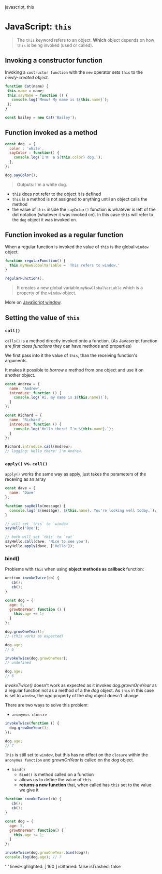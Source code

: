 javascript, this

  # JavaScript: `this`
>  The `this` keyword refers to an object.
  **Which** object depends on how `this` is being invoked (used or called). 
  
  ## Invoking a constructor function
  Invoking a `costructor function` with the `new` operator sets `this` to the *newly-created object*.
  ```javascript
  function Cat(name) {
   this.name = name;
   this.sayName = function () {
     console.log(`Meow! My name is ${this.name}`);
   };
  }
  
  const bailey = new Cat('Bailey');
  ```
  
  ## Function invoked as a method
  
  ```javascript
  const dog  = {
    color : 'white',
    sayColor : function() {
      console.log(`I'm  a ${this.color} dog.`);
    },
  };
  
  dog.sayColor();
  ```
  > Outputs:
  I'm a white dog. 
  - `this` does not refer to the object it is defined
  - `this` is a method is not assigned to anything until an object calls the method
  - the value of `this` inside the `sayColor()` function is  whatever is left of the dot notation (whatever it was invoked on). In this case `this` will refer to the `dog` object it was invoked on.
  
  
  
  ## Function invoked as a regular function
  
  When a regular function is invoked the value of `this` is the global `window` object. 
  
  ```javascript
  function regularFunction() {
    this.myNewGlobalVariable = 'This refers to window.'
  }
  
  regularFunction();
  ```
  
  >It creates a new global variable `myNewGlobalVariable` which is a property of the `window` object.
  >
  More on [JavaScript window](:note:0c5ad18c-29ce-4fb5-9b0a-ad0789ba5a44).
  
  
  ## Setting the value of `this`
  ### `call()`
  `calls()` is a method directly invoked onto a function. (As Javascript function are *first class functions* they can have methods and properties)
  
  We first pass into it the value of `this`, than the receiving function's arguments.
  
  It makes it possible to *borrow* a method from one object and use it on another object.
  
  ```javascript
  const Andrew = {
    name: 'Andrew',
    introduce: function () {
      console.log(`Hi, my name is ${this.name}!`);
    }
  };
  
  const Richard = {
    name: 'Richard',
    introduce: function () {
      console.log(`Hello there! I'm ${this.name}.`);
    }
  };
  
  Richard.introduce.call(Andrew);
  // logging: Hello there! I'm Andrew.
  ```
  
  ### `apply()` vs. `call()`
  `apply()` works the same way as apply, just takes the parameters of the receving as an array
  ```javascript
  const dave = {
    name: 'Dave'
  };
  
  function sayHello(message) {
    console.log(`${message}, ${this.name}. You're looking well today.`);
  }
  
  // will set `this` to `window`
  sayHello('Bye');
  
  // both will set `this` to `cat`
  sayHello.call(dave, 'Nice to see you');
  sayHello.apply(dave, ['Hello']);
  ```
  ### bind()
  Problems with `this` when using **object methods as callback** function:
  ```javascript
  unction invokeTwice(cb) {
     cb();
     cb();
  }
  
  const dog = {
    age: 5,
    growOneYear: function () {
      this.age += 1;
    }
  };
  
  dog.growOneYear();
  // (this works as expected)
  
  dog.age;
  // 6
  
  invokeTwice(dog.growOneYear);
  // undefined
  
  dog.age;
  // 6
  ```
  *invokeTwice()* doesn't work as expected as it invokes *dog.grownOneYear* as a regular function not as a method of a the *dog* object. 
  As `this` in this case is set to `window`, the *age* property of the *dog* object doesn't change.
  
  There are two ways to solve this problem:
  - `anonymus clousre`
  ```javascript
  invokeTwice(function () { 
    dog.growOneYear(); 
  });
  
  dog.age;
  // 7
  ```
  `This` is still set to `window`, but this has no effect on the `closure` within the `anonymus function` and *grownOnYear* is called on the *dog* object.
  
  - `bind()` 
    - `Bind()` is method called on a function
    - allows us to define the value of `this`
    - **returns a new function** that, when called has `this` set to the value we give it
  ```javascript
  function invokeTwice(cb) {
     cb();
     cb();
  }
  
  const dog = {
    age: 5,
    growOneYear: function() {
      this.age += 1;
    }
  };
  
  invokeTwice(dog.growOneYear.bind(dog));
  console.log(dog.age); // 7
  ```
  
'''
linesHighlighted: [
  160
]
isStarred: false
isTrashed: false
